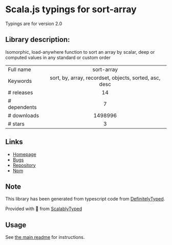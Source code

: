 
# Scala.js typings for sort-array

Typings are for version 2.0

## Library description:
Isomorphic, load-anywhere function to sort an array by scalar, deep or computed values in any standard or custom order

|                    |                 |
| ------------------ | :-------------: |
| Full name          | sort-array |
| Keywords           | sort, by, array, recordset, objects, sorted, asc, desc |
| # releases         | 14 |
| # dependents       | 7 |
| # downloads        | 1498996 |
| # stars            | 3 |

## Links
- [Homepage](https://github.com/75lb/sort-array#readme)
- [Bugs](https://github.com/75lb/sort-array/issues)
- [Repository](https://github.com/75lb/sort-array)
- [Npm](https://www.npmjs.com/package/sort-array)
    


## Note
This library has been generated from typescript code from [DefinitelyTyped](https://definitelytyped.org).

Provided with :purple_heart: from [ScalablyTyped](https://github.com/oyvindberg/ScalablyTyped)

## Usage
See [the main readme](../../readme.md) for instructions.



